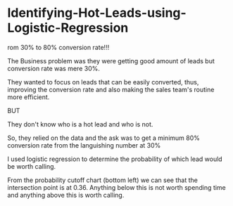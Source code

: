 # Identifying-Hot-Leads-using-Logistic-Regression
rom 30% to 80% conversion rate!!!

The Business problem was they were getting good amount of leads but conversion rate was mere 30%.

They wanted to focus on leads that can be easily converted, thus, improving the conversion rate and also making the sales team's routine more efficient.

BUT

They don't know who is a hot lead and who is not.

So, they relied on the data and the ask was to get a minimum 80% conversion rate from the languishing number at 30%

I used logistic regression to determine the probability of which lead would be worth calling. 

From the probability cutoff chart (bottom left) we can see that the intersection point is at 0.36. Anything below this is not worth spending time and anything above this is worth calling.
